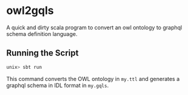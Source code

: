 # owl2gqls

A quick and dirty scala program to convert an owl ontology to graphql schema definition language.

## Running the Script

```bash
unix> sbt run
```

This command converts the OWL ontology in `my.ttl` and generates a graphql schema in
IDL format in `my.gqls`. 